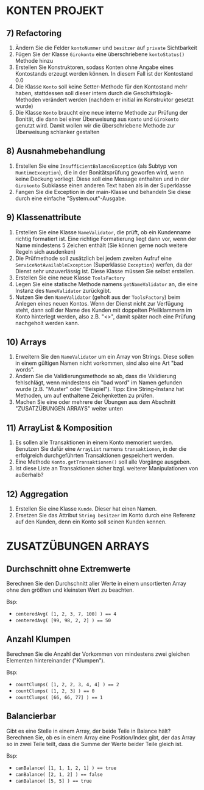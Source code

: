 # KONTEN PROJEKT

## 7) Refactoring

1. Ändern Sie die Felder `kontoNummer` und `besitzer` auf `private` Sichtbarkeit
2. Fügen Sie der Klasse `Girokonto` eine überschriebene `kontoStatus()` Methode hinzu
3. Erstellen Sie Konstruktoren, sodass Konten ohne Angabe eines Kontostands erzeugt werden können.
   In diesem Fall ist der Kontostand 0.0
4. Die Klasse `Konto` soll keine Setter-Methode für den Kontostand mehr haben,
   stattdessen soll dieser intern durch die Geschäftslogik-Methoden verändert werden
   (nachdem er initial im Konstruktor gesetzt wurde)
5. Die Klasse `Konto` braucht eine neue interne Methode zur Prüfung der Bonität, die dann bei
   einer Überweisung aus `Konto` und `Girokonto` genutzt wird. Damit wollen wir die überschriebene
   Methode zur Überweisung schlanker gestalten

## 8) Ausnahmebehandlung

1. Erstellen Sie eine `InsufficientBalanceException` (als Subtyp von `RuntimeException`),
   die in der Bonitätsprüfung geworfen wird, wenn
   keine Deckung vorliegt. Diese soll eine Message enthalten und in der `Girokonto` Subklasse einen
   anderen Text haben als in der Superklasse
2. Fangen Sie die Exception in der main-Klasse und behandeln Sie diese durch eine
   einfache "System.out"-Ausgabe.

## 9) Klassenattribute

1. Erstellen Sie eine Klasse `NameValidator`, die prüft, ob ein Kundenname richtig formatiert ist.
   Eine richtige Formatierung liegt dann vor, wenn der Name mindestens 5 Zeichen enthält (Sie können
   gerne noch weitere Regeln sich ausdenken)
2. Die Prüfmethode soll zusätzlich bei jedem zweiten Aufruf eine `ServiceNotAvailableException`
   (Superklasse `Exception`) werfen, da der Dienst sehr unzuverlässig ist.
   Diese Klasse müssen Sie selbst erstellen.
3. Erstellen Sie eine neue Klasse `ToolsFactory`
4. Legen Sie eine statische Methode namens `getNameValidator` an, die eine Instanz des `NameValidator`
   zurückgibt.
5. Nutzen Sie den `NameValidator` (geholt aus der `ToolsFactory`) beim Anlegen eines neuen Kontos. Wenn der Dienst nicht
   zur Verfügung
   steht, dann soll der Name des Kunden mit doppelten Pfeilklammern im Konto hinterlegt werden, also
   z.B. "<<Max Mustermann>>",
   damit später noch eine Prüfung nachgeholt werden kann.

## 10) Arrays

1. Erweitern Sie den `NameValidator` um ein Array von Strings. Diese sollen in einem gültigen
   Namen nicht vorkommen, sind also eine Art "bad words".
2. Ändern Sie die Validierungsmethode so ab, dass die Validierung fehlschlägt, wenn mindestens
   ein "bad word" im Namen gefunden wurde (z.B. "Muster" oder "Beispiel"). Tipp: Eine String-Instanz
   hat Methoden, um auf enthaltene Zeichenketten zu prüfen.
3. Machen Sie eine oder mehrere der Übungen aus dem Abschnitt "ZUSATZÜBUNGEN ARRAYS" weiter unten

## 11) ArrayList & Komposition

1. Es sollen alle Transaktionen in einem Konto memoriert werden.
   Benutzen Sie dafür eine `ArrayList` namens `transaktionen`, in der die erfolgreich
   durchgeführten Transaktionen gespeichert werden.
2. Eine Methode `Konto.getTransaktionen()` soll alle Vorgänge ausgeben.
3. Ist diese Liste an Transaktionen sicher bzgl. weiterer Manipulationen von außerhalb?

## 12) Aggregation

1. Erstellen Sie eine Klasse `Kunde`. Dieser hat einen Namen. 
2. Ersetzen Sie das Attribut `String besitzer` im Konto durch eine Referenz auf den Kunden,
denn ein Konto soll seinen Kunden kennen.

# ZUSATZÜBUNGEN ARRAYS

## Durchschnitt ohne Extremwerte

Berechnen Sie den Durchschnitt aller Werte in einem unsortierten Array ohne den
größten und kleinsten Wert zu beachten.

Bsp:
- `centeredAvg( [1, 2, 3, 7, 100] ) == 4`
- `centeredAvg( [99, 98, 2, 2] ) == 50`

## Anzahl Klumpen

Berechnen Sie die Anzahl der Vorkommen von mindestens zwei gleichen
Elementen hintereinander ("Klumpen").

Bsp:
- `countClumps( [1, 2, 2, 3, 4, 4] ) == 2`
- `countClumps( [1, 2, 3] ) == 0`
- `countClumps( [66, 66, 77] ) == 1`

## Balancierbar

Gibt es eine Stelle in einem Array, der beide Teile in Balance hält?
Berechnen Sie, ob es in einem Array eine Position/Index gibt, der das Array so in zwei Teile
teilt, dass die Summe der Werte beider Teile gleich ist.

Bsp:

- `canBalance( [1, 1, 1, 2, 1] ) == true`
- `canBalance( [2, 1, 2] ) == false`
- `canBalance( [5, 5] ) == true`